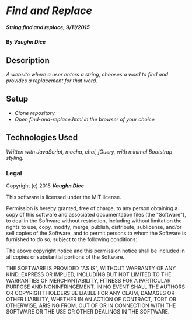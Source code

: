 # _Find and Replace_

##### _String find and replace, 9/11/2015_

#### By _**Vaughn Dice**_

## Description

_A website where a user enters a string, chooses a word to find and provides a replacement for that word._

## Setup

* _Clone repository_
* _Open find-and-replace.html in the browser of your choice_

## Technologies Used

_Written with JavaScript, mocha, chai, jQuery, with minimal Bootstrap styling._

### Legal


Copyright (c) 2015 **_Vaughn Dice_**

This software is licensed under the MIT license.

Permission is hereby granted, free of charge, to any person obtaining a copy
of this software and associated documentation files (the "Software"), to deal
in the Software without restriction, including without limitation the rights
to use, copy, modify, merge, publish, distribute, sublicense, and/or sell
copies of the Software, and to permit persons to whom the Software is
furnished to do so, subject to the following conditions:

The above copyright notice and this permission notice shall be included in
all copies or substantial portions of the Software.

THE SOFTWARE IS PROVIDED "AS IS", WITHOUT WARRANTY OF ANY KIND, EXPRESS OR
IMPLIED, INCLUDING BUT NOT LIMITED TO THE WARRANTIES OF MERCHANTABILITY,
FITNESS FOR A PARTICULAR PURPOSE AND NONINFRINGEMENT. IN NO EVENT SHALL THE
AUTHORS OR COPYRIGHT HOLDERS BE LIABLE FOR ANY CLAIM, DAMAGES OR OTHER
LIABILITY, WHETHER IN AN ACTION OF CONTRACT, TORT OR OTHERWISE, ARISING FROM,
OUT OF OR IN CONNECTION WITH THE SOFTWARE OR THE USE OR OTHER DEALINGS IN
THE SOFTWARE.
